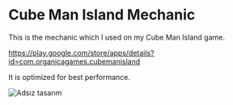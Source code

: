 # Cube Man Island Mechanic
 
This is the mechanic which I  used on my Cube Man Island game.

https://play.google.com/store/apps/details?id=com.organicagames.cubemanisland

It is optimized for best performance.

![Adsız tasarım](https://github.com/samibirincioglu/Cube-Man-Island-Mechanic/assets/108178039/f17bd121-43e2-4c2a-808e-d081fe7dacaa)
